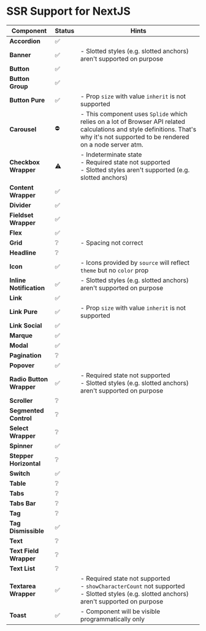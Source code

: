 # SSR Support for NextJS

| Component                | Status | Hints                                                                                                                                                                              |
| ------------------------ | ------ | ---------------------------------------------------------------------------------------------------------------------------------------------------------------------------------- |
| **Accordion**            | ✅     |                                                                                                                                                                                    |
| **Banner**               | ✅     | - Slotted styles (e.g. slotted anchors) aren't supported on purpose                                                                                                                |
| **Button**               | ✅     |                                                                                                                                                                                    |
| **Button Group**         | ✅     |                                                                                                                                                                                    |
| **Button Pure**          | ✅     | - Prop `size` with value `inherit` is not supported                                                                                                                                |
| **Carousel**             | ⛔     | - This component uses `Splide` which relies on a lot of Browser API related calculations and style definitions. That's why it's not supported to be rendered on a node server atm. |
| **Checkbox Wrapper**     | ⚠️     | - Indeterminate state<br />- Required state not supported<br />- Slotted styles aren't supported (e.g. slotted anchors)                                                            |
| **Content Wrapper**      | ✅     |                                                                                                                                                                                    |
| **Divider**              | ✅     |                                                                                                                                                                                    |
| **Fieldset Wrapper**     | ✅     |                                                                                                                                                                                    |
| **Flex**                 | ✅     |                                                                                                                                                                                    |
| **Grid**                 | ❔     | - Spacing not correct                                                                                                                                                              |
| **Headline**             | ❔     |                                                                                                                                                                                    |
| **Icon**                 | ✅     | - Icons provided by `source` will reflect `theme` but no `color` prop                                                                                                              |
| **Inline Notification**  | ✅     | - Slotted styles (e.g. slotted anchors) aren't supported on purpose                                                                                                                |
| **Link**                 | ✅     |                                                                                                                                                                                    |
| **Link Pure**            | ✅     | - Prop `size` with value `inherit` is not supported                                                                                                                                |
| **Link Social**          | ✅     |                                                                                                                                                                                    |
| **Marque**               | ✅     |                                                                                                                                                                                    |
| **Modal**                | ✅     |                                                                                                                                                                                    |
| **Pagination**           | ❔     |                                                                                                                                                                                    |
| **Popover**              | ✅     |                                                                                                                                                                                    |
| **Radio Button Wrapper** | ✅     | - Required state not supported<br />- Slotted styles (e.g. slotted anchors) aren't supported on purpose                                                                            |
| **Scroller**             | ❔     |                                                                                                                                                                                    |
| **Segmented Control**    | ❔     |                                                                                                                                                                                    |
| **Select Wrapper**       | ❔     |                                                                                                                                                                                    |
| **Spinner**              | ✅     |                                                                                                                                                                                    |
| **Stepper Horizontal**   | ❔     |                                                                                                                                                                                    |
| **Switch**               | ✅     |                                                                                                                                                                                    |
| **Table**                | ❔     |                                                                                                                                                                                    |
| **Tabs**                 | ❔     |                                                                                                                                                                                    |
| **Tabs Bar**             | ❔     |                                                                                                                                                                                    |
| **Tag**                  | ❔     |                                                                                                                                                                                    |
| **Tag Dismissible**      | ✅     |                                                                                                                                                                                    |
| **Text**                 | ❔     |                                                                                                                                                                                    |
| **Text Field Wrapper**   | ❔     |                                                                                                                                                                                    |
| **Text List**            | ❔     |                                                                                                                                                                                    |
| **Textarea Wrapper**     | ✅     | - Required state not supported<br />- `showCharacterCount` not supported<br />- Slotted styles (e.g. slotted anchors) aren't supported on purpose                                  |
| **Toast**                | ✅     | - Component will be visible programmatically only                                                                                                                                  |
